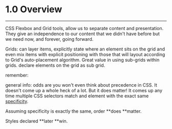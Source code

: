 # 1.0 Overview

---

CSS Flexbox and Grid tools, allow us to separate content and presentation.  
They give an independence to our content that we didn't have before but we need now, and forever, going forward.

Grids: can layer items, explicitly state where an element sits on the grid and even mix items with explicit positioning with those that will layout according to Grid's auto-placement algorithm.  Great value in using sub-grids within grids. declare elements on the grid as sub grid.

remember:

  
general info: odds are you won't even think about precedence in CSS. It doesn't come up a whole heck of a lot. But it does matter! It comes up any time multiple CSS selectors match and element with the exact same [specificity](https://css-tricks.com/specifics-on-css-specificity/).

Assuming specificity is exactly the same, order **does **matter.

Styles declared **later **win.

